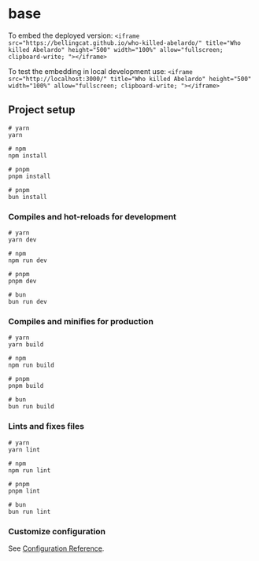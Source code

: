 # base

To embed the deployed version:
`<iframe src="https://bellingcat.github.io/who-killed-abelardo/" title="Who killed Abelardo" height="500" width="100%" allow="fullscreen; clipboard-write; "></iframe>`


To test the embedding in local development use:
`<iframe src="http://localhost:3000/" title="Who killed Abelardo" height="500" width="100%" allow="fullscreen; clipboard-write; "></iframe>`


## Project setup

```
# yarn
yarn

# npm
npm install

# pnpm
pnpm install

# pnpm
bun install
```

### Compiles and hot-reloads for development

```
# yarn
yarn dev

# npm
npm run dev

# pnpm
pnpm dev

# bun
bun run dev
```

### Compiles and minifies for production

```
# yarn
yarn build

# npm
npm run build

# pnpm
pnpm build

# bun
bun run build
```

### Lints and fixes files

```
# yarn
yarn lint

# npm
npm run lint

# pnpm
pnpm lint

# bun
bun run lint
```

### Customize configuration

See [Configuration Reference](https://vitejs.dev/config/).
